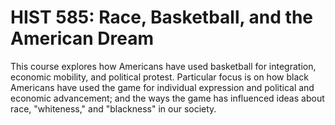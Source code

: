 # HIST 585: Race, Basketball, and the American Dream

This course explores how Americans have used basketball for integration, economic mobility, and political protest. Particular focus is on how black Americans have used the game for individual expression and political and economic advancement; and the ways the game has influenced ideas about race, "whiteness," and "blackness" in our society.